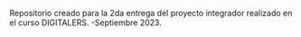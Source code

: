 Repositorio creado para la 2da entrega del proyecto integrador realizado en el curso DIGITALERS. 
-Septiembre 2023.
